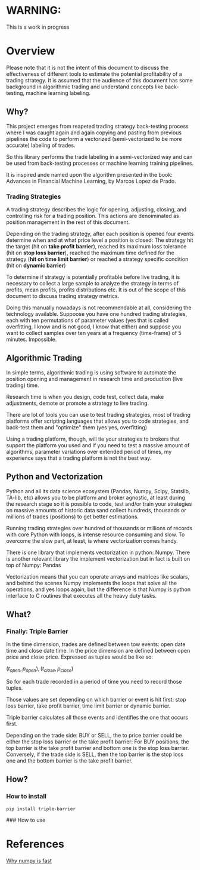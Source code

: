 # WARNING:

This is a work in progress

# Overview

Please note that it is not the intent of this document to discuss the effectiveness of  different tools to estimate the potential profitability of a trading strategy. It is assumed that the audience of this document has some background in algorithmic trading and understand concepts like back-testing, machine learning labeling.

## Why?

This project emerges from reapeted trading strategy back-testing process where I was caught again and again copying and pasting from previous pipelines the code to perform a vectorized (semi-vectorized to be more accurate) labeling of trades.

So this library performs the trade labeling in a semi-vectorized way and can be used from back-testing processes or machine learning training pipelines.

It is inspired ande named upon the algorithm presented in the book: Advances in Financial Machine Learning, by Marcos Lopez de Prado.

### Trading Strategies

A trading strategy describes the logic for opening, adjusting, closing, and controlling risk for a trading position. This actions are denoiminated as position management in the rest of this document.

Depending on the trading strategy, after each position is opened four events determine when and at what price level a position is closed: The strategy hit the target (hit on **take profit barrier**), reached its maximum loss tolerance (hit on **stop loss barrier**), reached the maximum time defined for the strategy (**hit on time limit barrier**) or reached a strategy specific condition (hit on **dynamic barrier**)

To determine if strategy is potentially profitable before live trading, it is necessary to collect a large sample to analyze the strategy in terms of profits, mean profits, profits distributions etc. It is out of the scope of this document to discuss trading strategy metrics.

Doing this manually nowadays is not recommendable at all, considering the technology available. Suppoose you have one hundred trading strategies, each with ten permutations of parameter values (yes that is called overfitting, I know and is not good, I know that either) and suppose you want to collect samples over ten years at a frequency (time-frame) of 5 minutes. Impossible.

## Algorithmic Trading

In simple terms, algorithmic trading is using software to automate the position opening and management  in research time and production (live trading) time.

Research time is when you design, code test, collect data, make adjustments, demote or promote a strategy to live trading.

There are lot of tools you can use to test trading strategies, most of trading platforms offer scripting languages that allows you to code strategies, and back-test them and "optimize" them (yes yes, overfitting)

Using a trading platform, though, will tie your strategies to brokers that support the platform you used and if you need to test a massive amount of algorithms, parameter variations over extended period of times, my experience says that a trading platform is not the best way.

## Python and Vectorization

Python and all its data science ecosystem (Pandas, Numpy, Scipy, Statslib, TA-lib, etc) allows you to be platform and broker agnostic, at least during the research stage so it is possible to code, test and/or train  your strategies on massive amounts of historic data sand collect hundreds, thousands or millions of trades (positions) to get better estimations.

Running trading strategies over hundred of thousands or millions of records with core Python with loops, is intense resource consuming and slow. To overcome the slow part, at least, is where vectorization comes handy.

There is one library that implements vectorization in python: Numpy. There is another relevant library the implement vectorization but in fact is built on top of Numpy: Pandas

Vectorization means that you can operate arrays and matrices like scalars, and behind the scenes Numpy implements the loops that solve all the operations, and yes loops again, but the difference is that Numpy is python interface to C routines that executes all the heavy duty tasks.

## What?

### Finally: Triple Barrier

In the time dimension, trades are defined between tow events: open date time and close date time. In the price dimension are defined between open price and close price. Expressed as tuples would be like so:

$(t_{open}, p_{open}), (t_{close}, p_{close})$

So for each trade recorded in a period of time you need to record those tuples.

Those values are set depending on which barrier or event is hit first: stop loss barrier, take profit barrier, time limit barrier or dynamic barrier.

Triple barrier calculates all those events and identifies the one that occurs first.

Depending on the trade side: BUY or SELL, the to price barrier could be either the stop loss barrier or the take profit barrier: For BUY positions, the top barrier is the take profit barrier and bottom one is the stop loss barrier. Conversely, if the trade side is  SELL, then the top barrier is the stop loss one and the bottom barrier is the take profit barrier.

## How?

### How to install

```shell
pip install triple-barrier
```


<todo>
### How to use

<todo>

<todo>

# References

[Why numpy is fast](https://numpy.org/doc/stable/user/whatisnumpy.html#why-is-numpy-fast)
